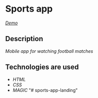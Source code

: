 # Sports app

*[Demo](https://jukachu.github.io/sports-app-landing/src/index.html)*

## Description

*Mobile app for watching football matches*

## Technologies are used

- *HTML*
- *CSS*
- *MAGIC*
"# sports-app-landing" 
